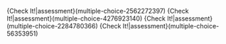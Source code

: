 {Check It!|assessment}(multiple-choice-2562272397)
{Check It!|assessment}(multiple-choice-4276923140)
{Check It!|assessment}(multiple-choice-2284780366)
{Check It!|assessment}(multiple-choice-56353951)
